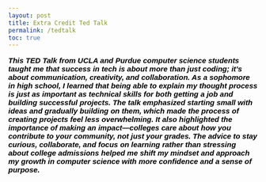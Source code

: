 ```yaml
---
layout: post
title: Extra Credit Ted Talk
permalink: /tedtalk
toc: true
---
```


<html>
<body>




<p style="font-size: 150px; color: black; font: italic bold 15px Arial, sans-serif;">
This TED Talk from UCLA and Purdue computer science students taught me that success in tech is about more than just coding; it’s about communication, creativity, and collaboration. As a sophomore in high school,
I learned that being able to explain my thought process is just as important as technical skills for both getting a job and building successful projects. The talk emphasized starting small with ideas and gradually 
building on them, which made the process of creating projects feel less overwhelming. It also highlighted the importance of making an impact—colleges care about how you contribute to your community, not just your grades. 
The advice to stay curious, collaborate, and focus on learning rather than stressing about college admissions helped me shift my mindset and approach my growth in computer science with more confidence and a sense of purpose.
</p>
